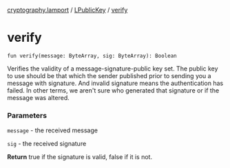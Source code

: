 [cryptography.lamport](../index.md) / [LPublicKey](index.md) / [verify](.)

# verify

`fun verify(message: ByteArray, sig: ByteArray): Boolean`

Verifies the validity of a message-signature-public key set. The public key to use should be that which the sender published prior to sending you a message with signature. And invalid signature means the authentication has failed. In other terms, we aren't sure who generated that signature or if the message was altered.

### Parameters

`message` - the received message

`sig` - the received signature

**Return**
true if the signature is valid, false if it is not.

